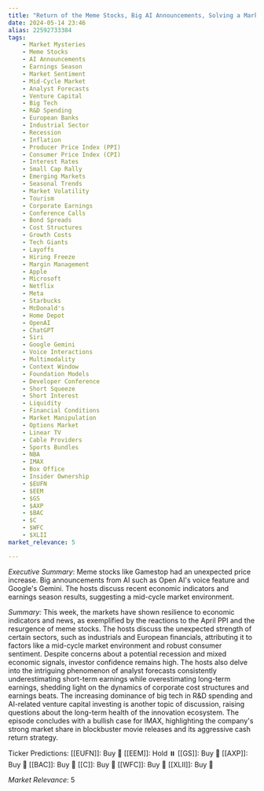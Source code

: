 ```yaml
---
title: "Return of the Meme Stocks, Big AI Announcements, Solving a Market Mystery With Nick Colas and Jessica Rabe"
date: 2024-05-14 23:46
alias: 22592733384
tags:
    - Market Mysteries
    - Meme Stocks
    - AI Announcements
    - Earnings Season
    - Market Sentiment
    - Mid-Cycle Market
    - Analyst Forecasts
    - Venture Capital
    - Big Tech
    - R&D Spending
    - European Banks
    - Industrial Sector
    - Recession
    - Inflation
    - Producer Price Index (PPI)
    - Consumer Price Index (CPI)
    - Interest Rates
    - Small Cap Rally
    - Emerging Markets
    - Seasonal Trends
    - Market Volatility
    - Tourism
    - Corporate Earnings
    - Conference Calls
    - Bond Spreads
    - Cost Structures
    - Growth Costs
    - Tech Giants
    - Layoffs
    - Hiring Freeze
    - Margin Management
    - Apple
    - Microsoft
    - Netflix
    - Meta
    - Starbucks
    - McDonald's
    - Home Depot
    - OpenAI
    - ChatGPT
    - Siri
    - Google Gemini
    - Voice Interactions
    - Multimodality
    - Context Window
    - Foundation Models
    - Developer Conference
    - Short Squeeze
    - Short Interest
    - Liquidity
    - Financial Conditions
    - Market Manipulation
    - Options Market
    - Linear TV
    - Cable Providers
    - Sports Bundles
    - NBA
    - IMAX
    - Box Office
    - Insider Ownership
    - $EUFN
    - $EEM
    - $GS
    - $AXP
    - $BAC
    - $C
    - $WFC
    - $XLII
market_relevance: 5

---
```

*Executive Summary*: Meme stocks like Gamestop had an unexpected price increase. Big announcements from AI such as Open AI's voice feature and Google's Gemini. The hosts discuss recent economic indicators and earnings season results, suggesting a mid-cycle market environment.


*Summary:*
This week, the markets have shown resilience to economic indicators and news, as exemplified by the reactions to the April PPI and the resurgence of meme stocks. The hosts discuss the unexpected strength of certain sectors, such as industrials and European financials, attributing it to factors like a mid-cycle market environment and robust consumer sentiment. Despite concerns about a potential recession and mixed economic signals, investor confidence remains high. The hosts also delve into the intriguing phenomenon of analyst forecasts consistently underestimating short-term earnings while overestimating long-term earnings, shedding light on the dynamics of corporate cost structures and earnings beats. The increasing dominance of big tech in R&D spending and AI-related venture capital investing is another topic of discussion, raising questions about the long-term health of the innovation ecosystem. The episode concludes with a bullish case for IMAX, highlighting the company's strong market share in blockbuster movie releases and its aggressive cash return strategy.

Ticker Predictions:
[[EUFN]]: Buy 🔺
[[EEM]]: Hold ⏸️
[[GS]]: Buy 🔺
[[AXP]]: Buy 🔺
[[BAC]]: Buy 🔺
[[C]]: Buy 🔺
[[WFC]]: Buy 🔺
[[XLII]]: Buy 🔺


*Market Relevance*: 5
  